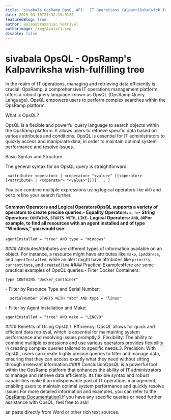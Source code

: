 ```yaml
---
title: "sivabala OpsRamp OpsQL API:  IT Operations Kalpavriksha(wish-fulfilling tree)"
date: 2025-03-10T21:32:15.912Z
featuredBlog: true
author: BalaSubramanian Vetrivel
authorimage: /img/Avatar1.svg
disable: false
---
```

# sivabala OpsQL - OpsRamp's Kalpavriksha wish-fulfilling tree



  

In the realm of IT operations, managing and retrieving data efficiently is crucial. OpsRamp, a comprehensive IT operations management platform, offers a robust query language known as OpsQL (OpsRamp Query Language). OpsQL empowers users to perform complex searches within the OpsRamp platform.



What is OpsQL?

OpsQL is a flexible and powerful query language to search objects within the OpsRamp platform. It allows users to retrieve specific data based on various attributes and conditions. OpsQL is essential for IT administrators to quickly access and manipulate data, in order to maintain optimal system performance and resolve issues.



Basic Syntax and Structure

The general syntax for an OpsQL query is straightforward:

```PlainText
 <attribute> <operator> | <coperator> "<value>" [[<operator> [<attribute> | <coperator> "<value>"[)]] ... ]
```

You can combine multiple expressions using logical operators like `AND` and `OR` to refine your search further.
#### Common Operators and Logical OperatorsOpsQL supports a variety of operators to create precise queries:- Equality Operators: `=`, `!=`\- String Operators: `CONTAINS`, `STARTS WITH`, `LIKE`\- Logical Operators: `AND`, `OR`For example, to find all resources with an agent installed and of type "Windows," you would use:

```PlainText
agentInstalled = "true" AND type = "Windows"
```

\#### AttributesAttributes are different types of information available on an object. For instance, a resource might have attributes like `make`, `ipAddress`, and `agentInstalled`, while an alert might have attributes like `priority`, `currentState`, and `createdTime`.#### Practical ExamplesHere are some practical examples of OpsQL queries:- Filter Docker Containers:

```PlainText
type CONTAINS "Docker_Container"
```

\- Filter by Resource Type and Serial Number:

```PlainText
  serialNumber STARTS WITH "abc" AND type = "linux"
```

\- Filter by Agent Installation and Make:

```PlainText
agentInstalled = "true" AND make = "LENOVO"
```

\#### Benefits of Using OpsQL1. Efficiency: OpsQL allows for quick and efficient data retrieval, which is essential for maintaining system performance and resolving issues promptly.2. Flexibility: The ability to combine multiple expressions and use various operators provides flexibility in creating complex queries tailored to specific needs.3. Precision: With OpsQL, users can create highly precise queries to filter and manage data, ensuring that they can access exactly what they need without sifting through irrelevant information.#### ConclusionOpsQL is a powerful tool within the OpsRamp platform that enhances the ability of IT administrators to manage and retrieve data efficiently. Its flexible syntax and robust capabilities make it an indispensable part of IT operations management, enabling users to maintain optimal system performance and quickly resolve issues.For more detailed information and examples, you can refer to the [OpsRamp Documentation](https://docs.opsramp.com/platform-features/feature-guides/query-language-reference/query-language-ref/)[1](https://docs.opsramp.com/platform-features/feature-guides/query-language-reference/query-language-ref/ "Query Language Reference | OpsRamp Documentation").If you have any specific queries or need further assistance with OpsQL, feel free to ask!

an paste directly from Word or other rich text sources.